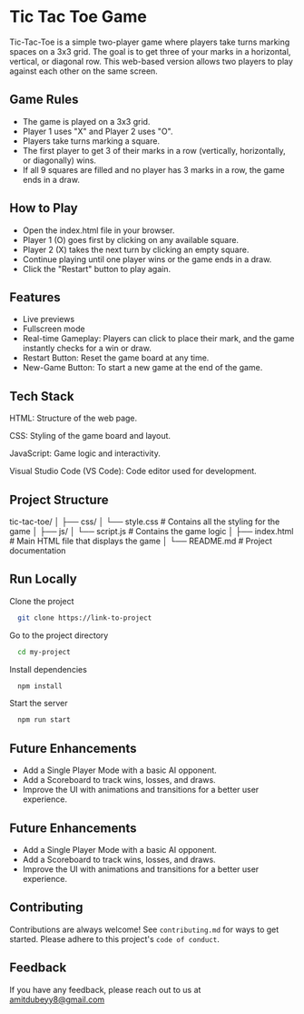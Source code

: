 
# Tic Tac Toe Game

Tic-Tac-Toe is a simple two-player game where players take turns marking spaces on a 3x3 grid.
The goal is to get three of your marks in a horizontal, vertical, or diagonal row.
This web-based version allows two players to play against each other on the same screen.


## Game Rules
- The game is played on a 3x3 grid.
- Player 1 uses "X" and Player 2 uses "O".
- Players take turns marking a square.
- The first player to get 3 of their marks in a row (vertically, horizontally, or diagonally) wins.
- If all 9 squares are filled and no player has 3 marks in a row, the game ends in a draw.


## How to Play
- Open the index.html file in your browser.
- Player 1 (O) goes first by clicking on any available square.
- Player 2 (X) takes the next turn by clicking an empty square.
- Continue playing until one player wins or the game ends in a draw.
- Click the "Restart" button to play again.


## Features
- Live previews
- Fullscreen mode
- Real-time Gameplay: Players can click to place their mark, 
   and the game instantly checks for a win or draw.
- Restart Button: Reset the game board at any time.
- New-Game Button: To start a new game at the end of the game.


## Tech Stack
HTML: Structure of the web page.

CSS: Styling of the game board and layout.

JavaScript: Game logic and interactivity.

Visual Studio Code (VS Code): Code editor used for development.


## Project Structure
tic-tac-toe/
│
├── css/
│   └── style.css         # Contains all the styling for the game
│
├── js/
│   └── script.js         # Contains the game logic
│
├── index.html            # Main HTML file that displays the game
│
└── README.md             # Project documentation


## Run Locally
Clone the project
```bash
  git clone https://link-to-project
```
Go to the project directory
```bash
  cd my-project
```
Install dependencies
```bash
  npm install
```
Start the server
```bash
  npm run start
```


## Future Enhancements
- Add a Single Player Mode with a basic AI opponent.
- Add a Scoreboard to track wins, losses, and draws.
- Improve the UI with animations and transitions for a better user experience.


## Future Enhancements

- Add a Single Player Mode with a basic AI opponent.
- Add a Scoreboard to track wins, losses, and draws.
- Improve the UI with animations and transitions for a better user experience.


## Contributing
Contributions are always welcome!
See `contributing.md` for ways to get started.
Please adhere to this project's `code of conduct`.


## Feedback
If you have any feedback, please reach out to us at amitdubeyy8@gmail.com

